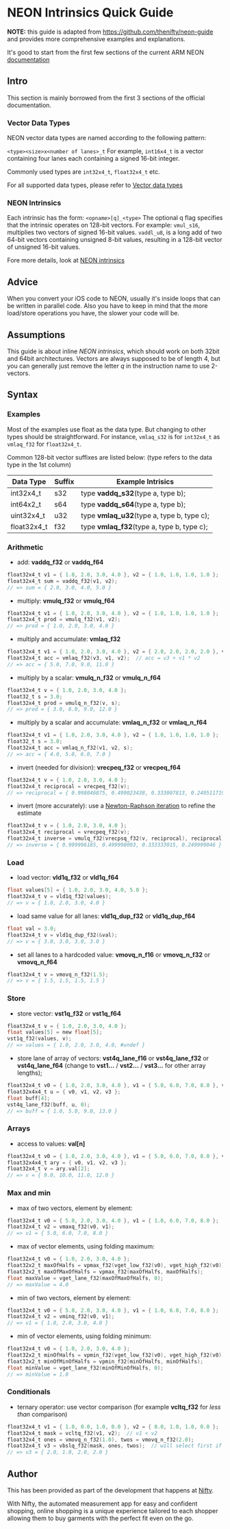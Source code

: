 # NEON Intrinsics Quick Guide
**NOTE:** this guide is adapted from https://github.com/thenifty/neon-guide and provides more comprehensive examples and explanations.

It's good to start from the first few sections of the current ARM NEON [documentation](http://infocenter.arm.com/help/index.jsp?topic=/com.arm.doc.dui0472m/chr1359125038862.html)

## Intro
This section is mainly borrowed from the first 3 sections of the official documentation.

### Vector Data Types
NEON vector data types are named according to the following pattern:

`<type><size>x<number of lanes>_t`
For example, `int16x4_t` is a vector containing four lanes each containing a signed 16-bit integer.

Commonly used types are `int32x4_t`, `float32x4_t` etc.

For all supported data types, please refer to [Vector data types](http://infocenter.arm.com/help/topic/com.arm.doc.dui0472m/chr1359125039392.html)

### NEON Intrinsics
Each intrinsic has the form:
`<opname>[q]_<type>`
The optional q flag specifies that the intrinsic operates on 128-bit vectors.
For example:
`vmul_s16`, multiplies two vectors of signed 16-bit values. `vaddl_u8`, is a long add of two 64-bit vectors containing unsigned 8-bit values, resulting in a 128-bit vector of unsigned 16-bit values.

Fore more details, look at [NEON intrinsics](http://infocenter.arm.com/help/topic/com.arm.doc.dui0472m/chr1359125040001.html)

## Advice

When you convert your iOS code to NEON, usually it's inside loops that can be written in parallel code. Also you have to keep in mind that the more load/store operations you have, the slower your code will be.

## Assumptions

This guide is about inline *NEON intrinsics*, which should work on both 32bit and 64bit architectures. Vectors are always supposed to be of length 4, but you can generally just remove the letter *q* in the instruction name to use 2-vectors.

## Syntax

### Examples
Most of the examples use float as the data type. But changing to other types should be straightforward. For instance, `vmlaq_s32` is for `int32x4_t` as `vmlaq_f32` for `float32x4_t`.


Common 128-bit vector suffixes are listed below:
(type refers to the data type in the 1st column)

| Data Type | Suffix | Example Intrisics |
| --- | --- | --- |
| int32x4_t | s32 | type **vaddq_s32**(type a, type b); |
| int64x2_t | s64 | type **vaddq_s64**(type a, type b); |
| uint32x4_t | u32 | type **vmlaq_u32**(type a, type b, type c); |
| float32x4_t | f32 | type **vmlaq_f32**(type a, type b, type c); |


### Arithmetic

- add: **vaddq_f32** or **vaddq_f64**

```c
float32x4_t v1 = { 1.0, 2.0, 3.0, 4.0 }, v2 = { 1.0, 1.0, 1.0, 1.0 };
float32x4_t sum = vaddq_f32(v1, v2);
// => sum = { 2.0, 3.0, 4.0, 5.0 }
```

- multiply: **vmulq_f32** or **vmulq_f64**

```c
float32x4_t v1 = { 1.0, 2.0, 3.0, 4.0 }, v2 = { 1.0, 1.0, 1.0, 1.0 };
float32x4_t prod = vmulq_f32(v1, v2);
// => prod = { 1.0, 2.0, 3.0, 4.0 }
```

- multiply and accumulate: **vmlaq_f32**

```c
float32x4_t v1 = { 1.0, 2.0, 3.0, 4.0 }, v2 = { 2.0, 2.0, 2.0, 2.0 }, v3 = { 3.0, 3.0, 3.0, 3.0 };
float32x4_t acc = vmlaq_f32(v3, v1, v2);  // acc = v3 + v1 * v2
// => acc = { 5.0, 7.0, 9.0, 11.0 }
```

- multiply by a scalar: **vmulq_n_f32** or **vmulq_n_f64**

```c
float32x4_t v = { 1.0, 2.0, 3.0, 4.0 };
float32_t s = 3.0;
float32x4_t prod = vmulq_n_f32(v, s);
// => prod = { 3.0, 6.0, 9.0, 12.0 }
```

- multiply by a scalar and accumulate: **vmlaq_n_f32** or **vmlaq_n_f64**

```c
float32x4_t v1 = { 1.0, 2.0, 3.0, 4.0 }, v2 = { 1.0, 1.0, 1.0, 1.0 };
float32_t s = 3.0;
float32x4_t acc = vmlaq_n_f32(v1, v2, s);
// => acc = { 4.0, 5.0, 6.0, 7.0 }
```

- invert (needed for division): **vrecpeq_f32** or **vrecpeq_f64**

```c
float32x4_t v = { 1.0, 2.0, 3.0, 4.0 };
float32x4_t reciprocal = vrecpeq_f32(v);
// => reciprocal = { 0.998046875, 0.499023438, 0.333007813, 0.249511719 }
```

- invert (more accurately): use a [Newton-Raphson iteration](http://en.wikipedia.org/wiki/Division_algorithm#Newton.E2.80.93Raphson_division) to refine the estimate

```c
float32x4_t v = { 1.0, 2.0, 3.0, 4.0 };
float32x4_t reciprocal = vrecpeq_f32(v);
float32x4_t inverse = vmulq_f32(vrecpsq_f32(v, reciprocal), reciprocal);
// => inverse = { 0.999996185, 0.499998093, 0.333333015, 0.249999046 }
```

### Load

- load vector: **vld1q_f32** or **vld1q_f64**

```c
float values[5] = { 1.0, 2.0, 3.0, 4.0, 5.0 };
float32x4_t v = vld1q_f32(values);
// => v = { 1.0, 2.0, 3.0, 4.0 }
```

- load same value for all lanes: **vld1q_dup_f32** or **vld1q_dup_f64**

```c
float val = 3.0;
float32x4_t v = vld1q_dup_f32(&val);
// => v = { 3.0, 3.0, 3.0, 3.0 }
```

- set all lanes to a hardcoded value: **vmovq_n_f16** or **vmovq_n_f32** or **vmovq_n_f64**

```c
float32x4_t v = vmovq_n_f32(1.5);
// => v = { 1.5, 1.5, 1.5, 1.5 }
```

### Store

- store vector: **vst1q_f32** or **vst1q_f64**

```c
float32x4_t v = { 1.0, 2.0, 3.0, 4.0 };
float values[5] = new float[5];
vst1q_f32(values, v);
// => values = { 1.0, 2.0, 3.0, 4.0, #undef }
```

- store lane of array of vectors: **vst4q_lane_f16** or **vst4q_lane_f32** or **vst4q_lane_f64** (change to **vst1...** / **vst2...** / **vst3...** for other array lengths);

```c
float32x4_t v0 = { 1.0, 2.0, 3.0, 4.0 }, v1 = { 5.0, 6.0, 7.0, 8.0 }, v2 = { 9.0, 10.0, 11.0, 12.0 }, v3 = { 13.0, 14.0, 15.0, 16.0 };
float32x4x4_t u = { v0, v1, v2, v3 };
float buff[4];
vst4q_lane_f32(buff, u, 0);
// => buff = { 1.0, 5.0, 9.0, 13.0 }
```

### Arrays

- access to values: **val[n]**

```c
float32x4_t v0 = { 1.0, 2.0, 3.0, 4.0 }, v1 = { 5.0, 6.0, 7.0, 8.0 }, v2 = { 9.0, 10.0, 11.0, 12.0 }, v3 = { 13.0, 14.0, 15.0, 16.0 };
float32x4x4_t ary = { v0, v1, v2, v3 };
float32x4_t v = ary.val[2];
// => v = { 9.0, 10.0, 11.0, 12.0 }
```

### Max and min

- max of two vectors, element by element:

```c
float32x4_t v0 = { 5.0, 2.0, 3.0, 4.0 }, v1 = { 1.0, 6.0, 7.0, 8.0 };
float32x4_t v2 = vmaxq_f32(v0, v1);
// => v1 = { 5.0, 6.0, 7.0, 8.0 }
```

- max of vector elements, using folding maximum:

```c
float32x4_t v0 = { 1.0, 2.0, 3.0, 4.0 };
float32x2_t maxOfHalfs = vpmax_f32(vget_low_f32(v0), vget_high_f32(v0));
float32x2_t maxOfMaxOfHalfs = vpmax_f32(maxOfHalfs, maxOfHalfs);
float maxValue = vget_lane_f32(maxOfMaxOfHalfs, 0);
// => maxValue = 4.0
```

- min of two vectors, element by element:

```c
float32x4_t v0 = { 5.0, 2.0, 3.0, 4.0 }, v1 = { 1.0, 6.0, 7.0, 8.0 };
float32x4_t v2 = vminq_f32(v0, v1);
// => v1 = { 1.0, 2.0, 3.0, 4.0 }
```

- min of vector elements, using folding minimum:

```c
float32x4_t v0 = { 1.0, 2.0, 3.0, 4.0 };
float32x2_t minOfHalfs = vpmin_f32(vget_low_f32(v0), vget_high_f32(v0));
float32x2_t minOfMinOfHalfs = vpmin_f32(minOfHalfs, minOfHalfs);
float minValue = vget_lane_f32(minOfMinOfHalfs, 0);
// => minValue = 1.0
```

### Conditionals

- ternary operator: use vector comparison (for example **vcltq_f32** for *less than* comparison)

```c
float32x4_t v1 = { 1.0, 0.0, 1.0, 0.0 }, v2 = { 0.0, 1.0, 1.0, 0.0 };
float32x4_t mask = vcltq_f32(v1, v2);  // v1 < v2
float32x4_t ones = vmovq_n_f32(1.0), twos = vmovq_n_f32(2.0);
float32x4_t v3 = vbslq_f32(mask, ones, twos);  // will select first if mask 0, second if mask 1
// => v3 = { 2.0, 1.0, 2.0, 2.0 }
```


## Author

This has been provided as part of the development that happens at [Nifty](http://www.thenifty.me).

With Nifty, the automated measurement app for easy and confident shopping, online shopping is a unique experience tailored to each shopper allowing them to buy garments with the perfect fit even on the go.
